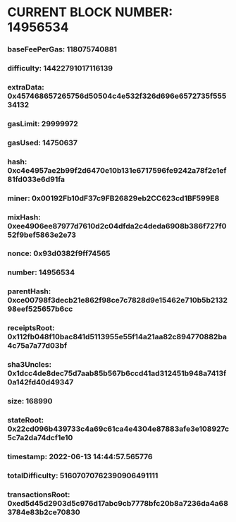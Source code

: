 # CURRENT BLOCK NUMBER: 14956534

### baseFeePerGas: 118075740881
### difficulty: 14422791017116139
### extraData: 0x457468657265756d50504c4e532f326d696e6572735f55534132
### gasLimit: 29999972
### gasUsed: 14750637
### hash: 0xc4e4957ae2b99f2d6470e10b131e6717596fe9242a78f2e1ef81fd033e6d91fa
### miner: 0x00192Fb10dF37c9FB26829eb2CC623cd1BF599E8
### mixHash: 0xee4906ee87977d7610d2c04dfda2c4deda6908b386f727f052f9bef5863e2e73
### nonce: 0x93d0382f9ff74565
### number: 14956534
### parentHash: 0xce00798f3decb21e862f98ce7c7828d9e15462e710b5b213298eef525657b6cc
### receiptsRoot: 0x112fb048f10bac841d5113955e55f14a21aa82c894770882ba4c75a7a77d03bf
### sha3Uncles: 0x1dcc4de8dec75d7aab85b567b6ccd41ad312451b948a7413f0a142fd40d49347
### size: 168990
### stateRoot: 0x22cd096b439733c4a69c61ca4e4304e87883afe3e108927c5c7a2da74dcf1e10
### timestamp: 2022-06-13 14:44:57.565776
### totalDifficulty: 51607070762390906491111
### transactionsRoot: 0xed5d45d2903d5c976d17abc9cb7778bfc20b8a7236da4a683784e83b2ce70830
